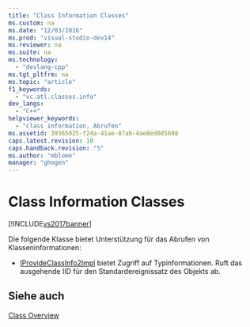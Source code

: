 ```yaml
---
title: "Class Information Classes"
ms.custom: na
ms.date: "12/03/2016"
ms.prod: "visual-studio-dev14"
ms.reviewer: na
ms.suite: na
ms.technology: 
  - "devlang-cpp"
ms.tgt_pltfrm: na
ms.topic: "article"
f1_keywords: 
  - "vc.atl.classes.info"
dev_langs: 
  - "C++"
helpviewer_keywords: 
  - "class information, Abrufen"
ms.assetid: 39365025-f24a-41ae-87ab-4ae8ed085b98
caps.latest.revision: 10
caps.handback.revision: "5"
ms.author: "mblome"
manager: "ghogen"
---
```

# Class Information Classes
[!INCLUDE[vs2017banner](../assembler/inline/includes/vs2017banner.md)]

Die folgende Klasse bietet Unterstützung für das Abrufen von Klasseninformationen:  
  
-   [IProvideClassInfo2Impl](../atl/reference/iprovideclassinfo2impl-class.md) bietet Zugriff auf Typinformationen.  Ruft das ausgehende IID für den Standardereignissatz des Objekts ab.  
  
## Siehe auch  
 [Class Overview](../atl/atl-class-overview.md)